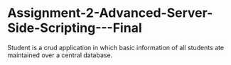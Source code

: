 # Assignment-2-Advanced-Server-Side-Scripting---Final
Student  is a crud application in which basic information of all students ate maintained over a central database. 
